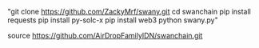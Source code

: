 "git clone https://github.com/ZackyMrf/swany.git
cd swanchain
pip install requests
pip install py-solc-x
pip install web3
python swany.py"




source https://github.com/AirDropFamilyIDN/swanchain.git
